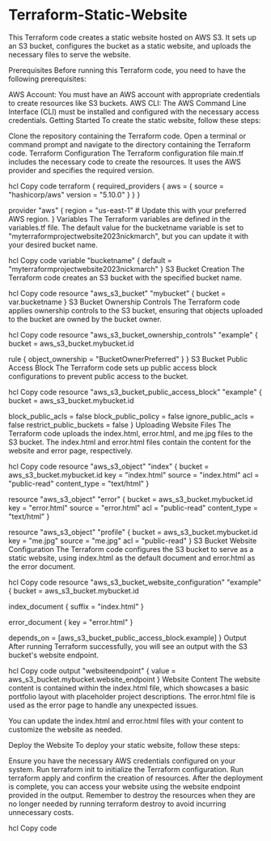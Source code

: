 # Terraform-Static-Website
This Terraform code creates a static website hosted on AWS S3. It sets up an S3 bucket, configures the bucket as a static website, and uploads the necessary files to serve the website.

Prerequisites
Before running this Terraform code, you need to have the following prerequisites:

AWS Account: You must have an AWS account with appropriate credentials to create resources like S3 buckets.
AWS CLI: The AWS Command Line Interface (CLI) must be installed and configured with the necessary access credentials.
Getting Started
To create the static website, follow these steps:

Clone the repository containing the Terraform code.
Open a terminal or command prompt and navigate to the directory containing the Terraform code.
Terraform Configuration
The Terraform configuration file main.tf includes the necessary code to create the resources. It uses the AWS provider and specifies the required version.

hcl
Copy code
terraform {
  required_providers {
    aws = {
      source  = "hashicorp/aws"
      version = "5.10.0"
    }
  }
}

provider "aws" {
  region = "us-east-1"  # Update this with your preferred AWS region.
}
Variables
The Terraform variables are defined in the variables.tf file. The default value for the bucketname variable is set to "myterraformprojectwebsite2023nickmarch", but you can update it with your desired bucket name.

hcl
Copy code
variable "bucketname" {
  default = "myterraformprojectwebsite2023nickmarch"
}
S3 Bucket Creation
The Terraform code creates an S3 bucket with the specified bucket name.

hcl
Copy code
resource "aws_s3_bucket" "mybucket" {
  bucket = var.bucketname
}
S3 Bucket Ownership Controls
The Terraform code applies ownership controls to the S3 bucket, ensuring that objects uploaded to the bucket are owned by the bucket owner.

hcl
Copy code
resource "aws_s3_bucket_ownership_controls" "example" {
  bucket = aws_s3_bucket.mybucket.id

  rule {
    object_ownership = "BucketOwnerPreferred"
  }
}
S3 Bucket Public Access Block
The Terraform code sets up public access block configurations to prevent public access to the bucket.

hcl
Copy code
resource "aws_s3_bucket_public_access_block" "example" {
  bucket = aws_s3_bucket.mybucket.id

  block_public_acls       = false
  block_public_policy     = false
  ignore_public_acls      = false
  restrict_public_buckets = false
}
Uploading Website Files
The Terraform code uploads the index.html, error.html, and me.jpg files to the S3 bucket. The index.html and error.html files contain the content for the website and error page, respectively.

hcl
Copy code
resource "aws_s3_object" "index" {
  bucket = aws_s3_bucket.mybucket.id
  key    = "index.html"
  source = "index.html"
  acl    = "public-read"
  content_type = "text/html"
}

resource "aws_s3_object" "error" {
  bucket = aws_s3_bucket.mybucket.id
  key    = "error.html"
  source = "error.html"
  acl    = "public-read"
  content_type = "text/html"
}

resource "aws_s3_object" "profile" {
  bucket = aws_s3_bucket.mybucket.id
  key    = "me.jpg"
  source = "me.jpg"
  acl    = "public-read"
}
S3 Bucket Website Configuration
The Terraform code configures the S3 bucket to serve as a static website, using index.html as the default document and error.html as the error document.

hcl
Copy code
resource "aws_s3_bucket_website_configuration" "example" {
  bucket = aws_s3_bucket.mybucket.id

  index_document {
    suffix = "index.html"
  }

  error_document {
    key = "error.html"
  }

  depends_on = [aws_s3_bucket_public_access_block.example]
}
Output
After running Terraform successfully, you will see an output with the S3 bucket's website endpoint.

hcl
Copy code
output "websiteendpoint" {
  value = aws_s3_bucket.mybucket.website_endpoint
}
Website Content
The website content is contained within the index.html file, which showcases a basic portfolio layout with placeholder project descriptions. The error.html file is used as the error page to handle any unexpected issues.

You can update the index.html and error.html files with your content to customize the website as needed.

Deploy the Website
To deploy your static website, follow these steps:

Ensure you have the necessary AWS credentials configured on your system.
Run terraform init to initialize the Terraform configuration.
Run terraform apply and confirm the creation of resources.
After the deployment is complete, you can access your website using the website endpoint provided in the output.
Remember to destroy the resources when they are no longer needed by running terraform destroy to avoid incurring unnecessary costs.

hcl
Copy code



